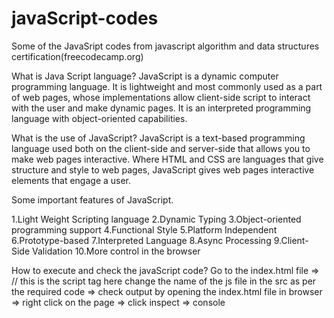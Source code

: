 # javaScript-codes
Some of the JavaSript codes from javascript algorithm and data structures certification(freecodecamp.org)

What is Java Script language?
JavaScript is a dynamic computer programming language. It is lightweight and most commonly used as a part of web pages, whose implementations allow client-side script to interact with the user and make dynamic pages. It is an interpreted programming language with object-oriented capabilities.

What is the use of JavaScript?
JavaScript is a text-based programming language used both on the client-side and server-side that allows you to make web pages interactive. Where HTML and CSS are languages that give structure and style to web pages, JavaScript gives web pages interactive elements that engage a user.

Some important features of JavaScript.

1.Light Weight Scripting language
2.Dynamic Typing
3.Object-oriented programming support
4.Functional Style
5.Platform Independent
6.Prototype-based
7.Interpreted Language
8.Async Processing
9.Client-Side Validation
10.More control in the browser

How to execute and check the javaScript code?
Go to the index.html file => <script src="Arguments Optional.js"></script> // this is the script tag here change the name of the js file in the src as per the required code => check output by opening the index.html file in browser => right click on the page => click inspect => console 
